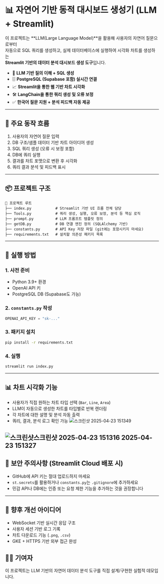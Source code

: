
# 📊 자연어 기반 동적 대시보드 생성기 (LLM + Streamlit)

이 프로젝트는 **LLM(Large Language Model)**을 활용해 사용자의 자연어 질문으로부터  
자동으로 SQL 쿼리를 생성하고, 실제 데이터베이스에 실행하여 시각화 차트를 생성하는  
**Streamlit 기반의 데이터 분석 대시보드 생성 도구**입니다.

- 🧠 **LLM 기반 질의 이해 + SQL 생성**
- 🗄️ **PostgreSQL (Supabase 포함) 실시간 연결**
- 📈 **Streamlit을 통한 웹 기반 차트 시각화**
- 🛠️ **LangChain을 통한 쿼리 생성 및 오류 보정**
- ✅ **한국어 질문  지원 + 분석 피드백 자동 제공**

---

## 🔁 주요 동작 흐름

1. 사용자의 자연어 질문 입력
2. DB 구조/샘플 데이터 기반 차트 아이디어 생성
3. SQL 쿼리 생성 (오류 시 보정 포함)
4. DB에 쿼리 실행
5. 결과를 차트 포맷으로 변환 후 시각화
6. 쿼리 결과 분석 및 피드백 표시

---

## 📦 프로젝트 구조

```
📁 프로젝트 루트
├── index.py           # Streamlit 기반 UI 흐름 전체 담당
├── Tools.py           # 쿼리 생성, 실행, 오류 보정, 분석 등 핵심 로직
├── prompt.py          # LLM 프롬프트 템플릿 정의
├── getDB.py           # DB 연결 엔진 정의 (SQLAlchemy 기반)
├── constants.py       # API Key 저장 파일 (git에는 포함시키지 마세요)
├── requirements.txt   # 설치할 의존성 패키지 목록
```

---

## 🚀 실행 방법

### 1. 사전 준비
- Python 3.9+ 환경
- OpenAI API 키
- PostgreSQL DB (Supabase도 가능)

### 2. `constants.py` 작성
```python
OPENAI_API_KEY = "sk-..."
```

### 3. 패키지 설치
```bash
pip install -r requirements.txt
```

### 4. 실행
```bash
streamlit run index.py
```

---

## 📊 차트 시각화 기능

- 사용자가 직접 원하는 차트 타입 선택 (`Bar`, `Line`, `Area`)
- LLM이 자동으로 생성한 차트를 타입별로 반복 렌더링
- 각 차트에 대한 설명 및 분석 자동 출력
- 쿼리, 결과, 분석 로그 확인 가능
![스크린샷 2025-04-23 151349](https://github.com/user-attachments/assets/cfe741db-a69e-46bf-aee1-51191e2215eb)

![스크린샷![스크린샷 2025-04-23 151316](https://github.com/user-attachments/assets/ce9fe4d1-5e8b-4c7a-8776-f4117e9abe64)
 2025-04-23 151327](https://github.com/user-attachments/assets/236a3a80-a186-4e3b-8be7-fee06980f5ea)
---

## 🔐 보안 주의사항 (Streamlit Cloud 배포 시)

- GitHub에 API 키는 절대 업로드하지 마세요
- `st.secrets`를 활용하거나 `constants.py`는 `.gitignore`에 추가하세요
- 민감 API나 DB에는 인증 또는 요청 제한 기능을 추가하는 것을 권장합니다

---

## 📌 향후 개선 아이디어

- WebSocket 기반 실시간 응답 구조
- 사용자 세션 기반 로그 기록
- 차트 다운로드 기능 (`.png`, `.csv`)
- GKE + HTTPS 기반 외부 접근 완성


## 🙋‍♂️ 기여자

이 프로젝트는 LLM 기반의 자연어 데이터 분석 도구를 직접 설계/구현한 실험적 데모입니다.
